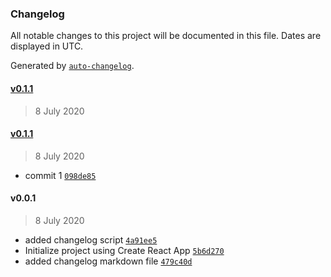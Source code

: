 ### Changelog

All notable changes to this project will be documented in this file. Dates are displayed in UTC.

Generated by [`auto-changelog`](https://github.com/CookPete/auto-changelog).

#### [v0.1.1](https://github.com/Alan-Murphy91/changelog/compare/v0.1.1...v0.1.1)

> 8 July 2020

#### [v0.1.1](https://github.com/Alan-Murphy91/changelog/compare/v0.0.1...v0.1.1)

> 8 July 2020

- commit 1 [`098de85`](https://github.com/Alan-Murphy91/changelog/commit/098de857a3765d44003ac46fdd43a335c8678617)

#### v0.0.1

> 8 July 2020

- added changelog script [`4a91ee5`](https://github.com/Alan-Murphy91/changelog/commit/4a91ee598c838710f1129bc07b37ecbedd934917)
- Initialize project using Create React App [`5b6d270`](https://github.com/Alan-Murphy91/changelog/commit/5b6d270989d9552f8b744b4c53ad5b6ced23fc88)
- added changelog markdown file [`479c40d`](https://github.com/Alan-Murphy91/changelog/commit/479c40d9f3b1b2b84cf4663e0636b30f14127dfd)

